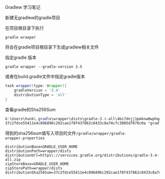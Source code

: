 Gradlew 学习笔记

新建无gradlew的gradle项目

在项目根目录下执行

```shell
gradle wraaper
```

将会在gradle项目根目录下生成gradlew相关文件

指定gradle 版本

```shell
gradle wrapper --gradle-version 3.5
```

或者在build.gradle文件中指定gradle版本

```groovy
task wrapper(type: Wrapper){
    gradleVersion = '3.4'
    distributionType = 'all'
}

```

查看gradle的Sha256Sum

```powershell
G:\Users\hunk\.gradle\wrapper\dists\gradle-3.4-all\4bi7dnjj1pmknw0wphqavp2sz>Sha256Sum gradle-3.4-all.zip
37c2fdce55411e4c89b896c292cae1f8f437862c8433c8a74cfc3805d7670c0a *gradle-3.4-all.zip

```

得到的sha256sum值写入项目的文件`/gradle/wrapper/gradle-wrapper.properties`

```properties
distributionBase=GRADLE_USER_HOME
distributionPath=wrapper/dists
distributionUrl=https\://services.gradle.org/distributions/gradle-3.4-all.zip
zipStoreBase=GRADLE_USER_HOME
zipStorePath=wrapper/dists
distributionSha256Sum=37c2fdce55411e4c89b896c292cae1f8f437862c8433c8a74cfc3805d7670c0a

```


